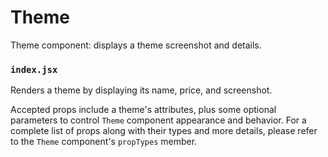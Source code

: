 Theme
=====

Theme component: displays a theme screenshot and details.

### `index.jsx`

Renders a theme by displaying its name, price, and screenshot.

Accepted props include a theme's attributes, plus some optional parameters to control `Theme` component appearance and behavior.
For a complete list of props along with their types and more details, please refer to the `Theme` component's `propTypes` member.
